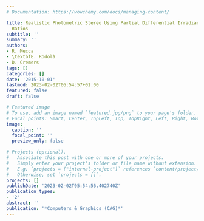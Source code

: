 ```yaml
---
# Documentation: https://wowchemy.com/docs/managing-content/

title: Realistic Photometric Stereo Using Partial Differential Irradiance Equation
  Ratios
subtitle: ''
summary: ''
authors:
- R. Mecca
- \textbfE. Rodolà
- D. Cremers
tags: []
categories: []
date: '2015-10-01'
lastmod: 2023-02-02T06:54:57+01:00
featured: false
draft: false

# Featured image
# To use, add an image named `featured.jpg/png` to your page's folder.
# Focal points: Smart, Center, TopLeft, Top, TopRight, Left, Right, BottomLeft, Bottom, BottomRight.
image:
  caption: ''
  focal_point: ''
  preview_only: false

# Projects (optional).
#   Associate this post with one or more of your projects.
#   Simply enter your project's folder or file name without extension.
#   E.g. `projects = ["internal-project"]` references `content/project/deep-learning/index.md`.
#   Otherwise, set `projects = []`.
projects: []
publishDate: '2023-02-02T05:54:56.402740Z'
publication_types:
- '2'
abstract: ''
publication: '*Computers & Graphics (CAG)*'
---
```

